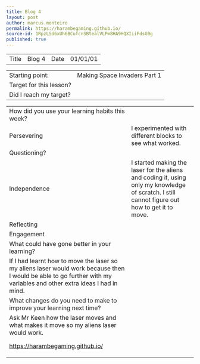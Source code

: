 ```yaml
---
title: Blog 4 
layout: post
author: marcus.monteiro
permalink: https://harambegaming.github.io/
source-id: 1RpzLSd6xUh6BCufcnSBtealVLPm8HA9HQXIiiFdsG9g
published: true
---
```

<table>
  <tr>
    <td>Title</td>
    <td>Blog 4 </td>
    <td>Date</td>
    <td>01/01/01</td>
  </tr>
</table>


<table>
  <tr>
    <td>Starting point:</td>
    <td>Making Space Invaders Part 1</td>
  </tr>
  <tr>
    <td>Target for this lesson?</td>
    <td></td>
  </tr>
  <tr>
    <td>Did I reach my target? </td>
    <td></td>
  </tr>
</table>


<table>
  <tr>
    <td>How did you use your learning habits this week?</td>
    <td></td>
  </tr>
  <tr>
    <td>Persevering</td>
    <td>I experimented with different blocks to see what worked.</td>
  </tr>
  <tr>
    <td>Questioning?</td>
    <td></td>
  </tr>
  <tr>
    <td>Independence</td>
    <td>I started making the laser for the aliens and coding it, using only my knowledge of scratch. I still cannot figure out how to get it to move.</td>
  </tr>
  <tr>
    <td>Reflecting</td>
    <td></td>
  </tr>
  <tr>
    <td>Engagement</td>
    <td></td>
  </tr>
  <tr>
    <td>What could have gone better in your learning?</td>
    <td></td>
  </tr>
  <tr>
    <td>If I had learnt how to move the laser so my aliens laser would work because then I would be able to go further with my variables and other extra ideas I had in mind.</td>
    <td></td>
  </tr>
  <tr>
    <td>What changes do you need to make to improve your learning next time?</td>
    <td></td>
  </tr>
  <tr>
    <td>Ask Mr Keen how the laser moves and what makes it move so my aliens laser would work.

https://harambegaming.github.io/</td>
    <td></td>
  </tr>
</table>


